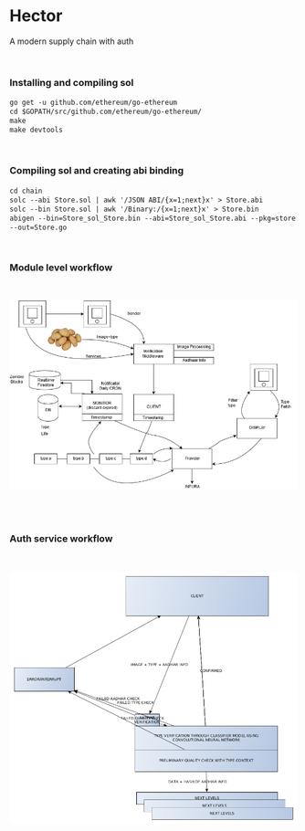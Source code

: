 # Hector
A modern supply chain with auth

<br />

### Installing and compiling sol


```
go get -u github.com/ethereum/go-ethereum
cd $GOPATH/src/github.com/ethereum/go-ethereum/
make
make devtools
```

<br />

### Compiling sol and creating abi binding
```
cd chain
solc --abi Store.sol | awk '/JSON ABI/{x=1;next}x' > Store.abi
solc --bin Store.sol | awk '/Binary:/{x=1;next}x' > Store.bin
abigen --bin=Store_sol_Store.bin --abi=Store_sol_Store.abi --pkg=store --out=Store.go
```

<br />

### Module level workflow

<br />

![workflow 2](./static/images/workflow2.png)

<br />
<br />

### Auth service workflow

<br />

![Auth workflow](./static/images/ML_workflow.png)

